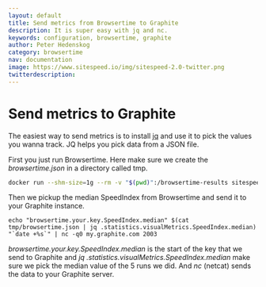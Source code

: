 ```yaml
---
layout: default
title: Send metrics from Browsertime to Graphite
description: It is super easy with jq and nc.
keywords: configuration, browsertime, graphite
author: Peter Hedenskog
category: browsertime
nav: documentation
image: https://www.sitespeed.io/img/sitespeed-2.0-twitter.png
twitterdescription:
---
```


# Send metrics to Graphite
The easiest way to send metrics is to install [jq](https://stedolan.github.io/jq/) and use it to pick the values you wanna track. JQ helps you pick data from a JSON file.

First you just run Browsertime. Here make sure we create the *browsertime.json* in a directory called tmp.

~~~bash
docker run --shm-size=1g --rm -v "$(pwd)":/browsertime-results sitespeedio/browsertime:{% include version/browsertime.txt %} --video --visualMetrics  --resultDir tmp https://www.sitespeed.io/ -n 5
~~~

Then we pickup the median SpeedIndex from Browsertime and send it to your Graphite instance.

~~~
echo "browsertime.your.key.SpeedIndex.median" $(cat tmp/browsertime.json | jq .statistics.visualMetrics.SpeedIndex.median) "`date +%s`" | nc -q0 my.graphite.com 2003
~~~

*browsertime.your.key.SpeedIndex.median* is the start of the key that we send to Graphite and *jq .statistics.visualMetrics.SpeedIndex.median* make sure we pick the median value of the 5 runs we did. And *nc* (netcat) sends the data to your Graphite server.
